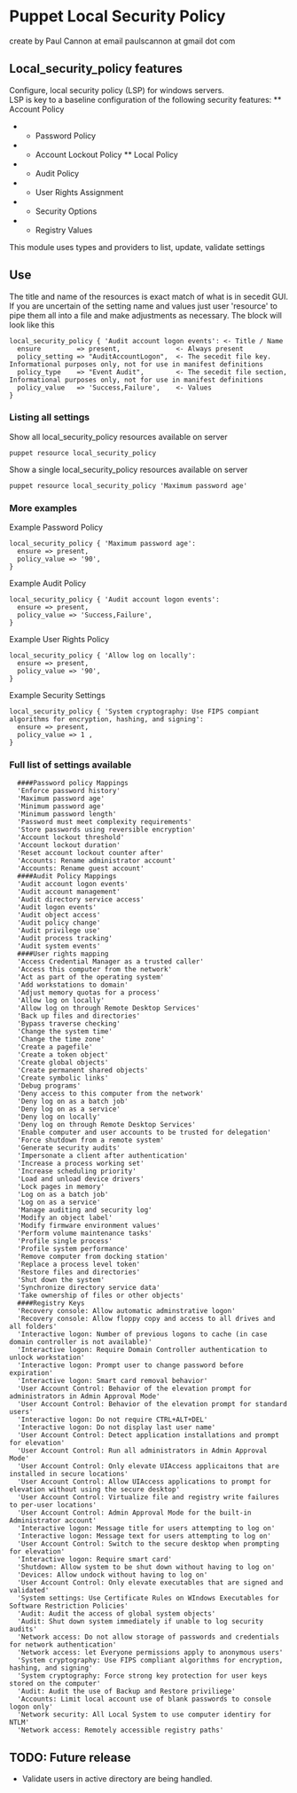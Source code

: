 # Puppet Local Security Policy 

create by Paul Cannon at email paulscannon at gmail dot com 

## Local_security_policy features
Configure, local security policy (LSP) for windows servers.  
LSP is key to a baseline configuration of the following security features:
** Account Policy
*  * Password Policy
*  * Account Lockout Policy
** Local Policy
*  * Audit Policy
*  * User Rights Assignment
*  * Security Options
*  * Registry Values


This module uses types and providers to list, update, validate settings

## Use
The title and name of the resources is exact match of what is in secedit GUI.  If you are uncertain of the setting name and values just user 'resource' to pipe them all into a file and make adjustments as necessary.
The block will look like this
```
local_security_policy { 'Audit account logon events': <- Title / Name
  ensure         => present,              <- Always present
  policy_setting => "AuditAccountLogon",  <- The secedit file key. Informational purposes only, not for use in manifest definitions
  policy_type    => "Event Audit",        <- The secedit file section, Informational purposes only, not for use in manifest definitions
  policy_value   => 'Success,Failure',    <- Values
}
```


### Listing all settings
Show all local_security_policy resources available on server
```
puppet resource local_security_policy
```
Show a single local_security_policy resources available on server
```
puppet resource local_security_policy 'Maximum password age'
```

### More examples
Example Password Policy
```
local_security_policy { 'Maximum password age':
  ensure => present,
  policy_value => '90',
}
```

Example Audit Policy
```
local_security_policy { 'Audit account logon events':
  ensure => present,
  policy_value => 'Success,Failure',
}
```

Example User Rights Policy
```
local_security_policy { 'Allow log on locally':
  ensure => present,
  policy_value => '90',
}
```
Example Security Settings
```
local_security_policy { 'System cryptography: Use FIPS compiant algorithms for encryption, hashing, and signing':
  ensure => present,
  policy_value => 1 ,
}
```

### Full list of settings available
	  ####Password policy Mappings
      'Enforce password history' 
      'Maximum password age' 
      'Minimum password age' 
      'Minimum password length' 
      'Password must meet complexity requirements' 
      'Store passwords using reversible encryption'
      'Account lockout threshold' 
      'Account lockout duration' 
      'Reset account lockout counter after'
      'Accounts: Rename administrator account'
      'Accounts: Rename guest account'
      ####Audit Policy Mappings
      'Audit account logon events'
      'Audit account management' 
      'Audit directory service access'
      'Audit logon events' 
      'Audit object access' 
      'Audit policy change' 
      'Audit privilege use' 
      'Audit process tracking' 
      'Audit system events' 
      ####User rights mapping
      'Access Credential Manager as a trusted caller' 
      'Access this computer from the network' 
      'Act as part of the operating system' 
      'Add workstations to domain' 
      'Adjust memory quotas for a process' 
      'Allow log on locally' 
      'Allow log on through Remote Desktop Services' 
      'Back up files and directories' 
      'Bypass traverse checking' 
      'Change the system time'
      'Change the time zone' 
      'Create a pagefile' 
      'Create a token object' 
      'Create global objects'
      'Create permanent shared objects'
      'Create symbolic links' 
      'Debug programs' 
      'Deny access to this computer from the network' 
      'Deny log on as a batch job' 
      'Deny log on as a service'
      'Deny log on locally' 
      'Deny log on through Remote Desktop Services'
      'Enable computer and user accounts to be trusted for delegation' 
      'Force shutdown from a remote system' 
      'Generate security audits' 
      'Impersonate a client after authentication'
      'Increase a process working set' 
      'Increase scheduling priority' 
      'Load and unload device drivers' 
      'Lock pages in memory' 
      'Log on as a batch job' 
      'Log on as a service'
      'Manage auditing and security log' 
      'Modify an object label' 
      'Modify firmware environment values'
      'Perform volume maintenance tasks' 
      'Profile single process'
      'Profile system performance'
      'Remove computer from docking station' 
      'Replace a process level token' 
      'Restore files and directories'
      'Shut down the system'
      'Synchronize directory service data'
      'Take ownership of files or other objects' 
      ####Registry Keys
      'Recovery console: Allow automatic adminstrative logon' 
      'Recovery console: Allow floppy copy and access to all drives and all folders'
      'Interactive logon: Number of previous logons to cache (in case domain controller is not available)' 
      'Interactive logon: Require Domain Controller authentication to unlock workstation'
      'Interactive logon: Prompt user to change password before expiration' 
      'Interactive logon: Smart card removal behavior'
      'User Account Control: Behavior of the elevation prompt for administrators in Admin Approval Mode'
      'User Account Control: Behavior of the elevation prompt for standard users' 
      'Interactive logon: Do not require CTRL+ALT+DEL' 
      'Interactive logon: Do not display last user name'
      'User Account Control: Detect application installations and prompt for elevation' 
      'User Account Control: Run all administrators in Admin Approval Mode'
      'User Account Control: Only elevate UIAccess applicaitons that are installed in secure locations' 
      'User Account Control: Allow UIAccess applications to prompt for elevation without using the secure desktop'
      'User Account Control: Virtualize file and registry write failures to per-user locations'
      'User Account Control: Admin Approval Mode for the built-in Administrator account'
      'Interactive logon: Message title for users attempting to log on'
      'Interactive logon: Message text for users attempting to log on' 
      'User Account Control: Switch to the secure desktop when prompting for elevation' 
      'Interactive logon: Require smart card' 
      'Shutdown: Allow system to be shut down without having to log on'
      'Devices: Allow undock without having to log on' 
      'User Account Control: Only elevate executables that are signed and validated'
      'System settings: Use Certificate Rules on WIndows Executables for Software Restriction Policies' 
      'Audit: Audit the access of global system objects'
      'Audit: Shut down system immediately if unable to log security audits' 
      'Network access: Do not allow storage of passwords and credentials for network authentication'
      'Network access: let Everyone permissions apply to anonymous users'
      'System cryptography: Use FIPS compliant algorithms for encryption, hashing, and signing'
      'System cryptography: Force strong key protection for user keys stored on the computer'
      'Audit: Audit the use of Backup and Restore priviliege' 
      'Accounts: Limit local account use of blank passwords to console logon only' 
      'Network security: All Local System to use computer identiry for NTLM'
      'Network access: Remotely accessible registry paths' 
      
      
## TODO: Future release
* Validate users in active directory are being handled.
 